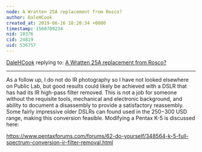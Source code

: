 ```yaml
---
node: A Wratten 25A replacement from Rosco?
author: DaleHCook
created_at: 2019-06-16 18:20:34 +0000
timestamp: 1560709234
nid: 10376
cid: 24819
uid: 536757
---
```




[DaleHCook](../profile/DaleHCook) replying to: [A Wratten 25A replacement from Rosco?](../notes/mathew/04-29-2014/a-wratten-25a-replacement-from-rosco)

----
As a follow up, I do not do IR photography so I have not looked elsewhere on Public Lab, but good results could likely be achieved with a DSLR that has had its IR high-pass filter removed. This is not a job for someone without the requisite tools, mechanical and electronic background, and ability to document a disassembly to provide a satisfactory reassembly. Some fairly impressive older DSLRs can found used in the $250-$300 USD range, making this conversion feasible. Modifying a Pentax K-5 is discussed here:

https://www.pentaxforums.com/forums/62-do-yourself/348564-k-5-full-spectrum-conversion-ir-filter-removal.html